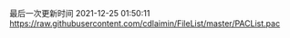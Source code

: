 最后一次更新时间 2021-12-25 01:50:11
https://raw.githubusercontent.com/cdlaimin/FileList/master/PACList.pac

